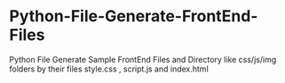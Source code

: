 # Python-File-Generate-FrontEnd-Files

Python File Generate Sample FrontEnd Files and Directory like css/js/img folders by their files style.css , script.js and index.html
